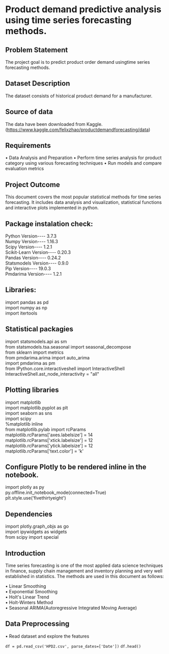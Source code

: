 
# Product demand predictive analysis using time series forecasting methods. 

## Problem Statement

The project goal is to predict product order demand usingtime series forecasting methods.

## Dataset Description

The dataset consists of historical product demand for a manufacturer.

## Source of data 

The data have been downloaded from Kaggle. (https://www.kaggle.com/felixzhao/productdemandforecasting/data)

## Requirements

• Data Analysis and Preparation
• Perform time series analysis for product category using various forecasting techniques
• Run models and compare evaluation metrics

## Project Outcome

This document covers the most popular statistical methods for time series forecasting. It includes data analysis and visualization, statistical functions and interactive plots implemented in python.

## Package instalation check:

Python Version---- 3.7.3   
Numpy Version---- 1.16.3  
Scipy Version---- 1.2.1  
Scikit-Learn Version---- 0.20.3  
Pandas Version---- 0.24.2  
Statsmodels Version---- 0.9.0  
Pip Version---- 19.0.3  
Pmdarima Version---- 1.2.1  

## Libraries:

import pandas as pd  
import numpy as np  
import itertools  

## Statistical packagies

import statsmodels.api as sm  
from statsmodels.tsa.seasonal import seasonal_decompose  
from sklearn import metrics  
from pmdarima.arima import auto_arima  
import pmdarima as pm  
from IPython.core.interactiveshell import InteractiveShell  
InteractiveShell.ast_node_interactivity = "all"  

## Plotting libraries

import matplotlib  
import matplotlib.pyplot as plt  
import seaborn as sns  
import scipy  
%matplotlib inline  
from matplotlib.pylab import rcParams  
matplotlib.rcParams['axes.labelsize'] = 14  
matplotlib.rcParams['xtick.labelsize'] = 12  
matplotlib.rcParams['ytick.labelsize'] = 12  
matplotlib.rcParams['text.color'] = 'k'

## Configure Plotly to be rendered inline in the notebook.

import plotly as py  
py.offline.init_notebook_mode(connected=True)  
plt.style.use('fivethirtyeight')  

## Dependencies

import plotly.graph_objs as go  
import ipywidgets as widgets  
from scipy import special  

## Introduction

Time series forecasting is one of the most applied data science techniques in finance, supply chain management and inventory planning and very well established in statistics. The methods are used in this document as follows:

• Linear Smoothing  
• Exponential Smoothing  
• Holt's Linear Trend  
• Holt-Winters Method  
• Seasonal ARIMA(Autoregressive Integrated Moving Average)  

## Data Preprocessing

• Read dataset and explore the features

```df = pd.read_csv('HPD2.csv', parse_dates=['Date'])```
```df.head()```
